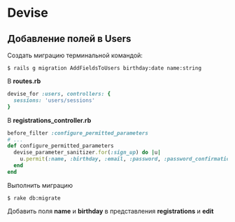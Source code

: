 # Devise
## Добавление полей в Users
Создать миграцию терминальной командой:
```
$ rails g migration AddFieldsToUsers birthday:date name:string

```
В **routes.rb**
```ruby
devise_for :users, controllers: {
  sessions: 'users/sessions'
}
```
В **registrations_controller.rb**
```ruby
before_filter :configure_permitted_parameters
# ...
def configure_permitted_parameters
  devise_parameter_sanitizer.for(:sign_up) do |u|
    u.permit(:name, :birthday, :email, :password, :password_confirmation)
  end
end
```
Выполнить миграцию
```
$ rake db:migrate
```

Добавить поля **name** и **birthday** в представления **registrations** и **edit**
